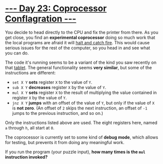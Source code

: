 # [--- Day 23: Coprocessor Conflagration ---](http://adventofcode.com/2017/day/23)

You decide to head directly to the CPU and fix the printer from there. As you get close, you find an **experimental coprocessor** doing so much work that the local programs are afraid it will [halt and catch fire](https://en.wikipedia.org/wiki/Halt_and_Catch_Fire). This would cause serious issues for the rest of the computer, so you head in and see what you can do.

The code it's running seems to be a variant of the kind you saw recently on that [tablet](http://adventofcode.com/2017/day/18). The general functionality seems **very similar**, but some of the instructions are different:

- `set X Y` **sets** register `X` to the value of `Y`.
- `sub X Y` **decreases** register `X` by the value of `Y`.
- `mul X Y` **sets** register `X` to the result of multiplying the value contained in register `X` by the value of `Y`.
- `jnz X Y` **jumps** with an offset of the value of `Y`, but only if the value of `X` is **not zero**. (An offset of `2` skips the next instruction, an offset of `-1` jumps to the previous instruction, and so on.)

Only the instructions listed above are used. The eight registers here, named `a` through `h`, all start at `0`.

The coprocessor is currently set to some kind of **debug mode**, which allows for testing, but prevents it from doing any meaningful work.

If you run the program (your puzzle input), **how many times is the `mul` instruction invoked?**
